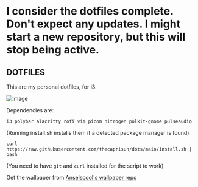 # I consider the dotfiles complete. Don't expect any updates. I might start a new repository, but this will stop being active.

## DOTFILES
This are my personal dotfiles, for i3.

![image](https://github.com/thecaprisun/dots/assets/156376854/de03ae98-74b5-4afb-ae9e-bbc12598ab2b)

Dependencies are:
```
i3 polybar alacritty rofi vim picom nitrogen polkit-gnome pulseaudio
```
(Running install.sh installs them if a detected package manager is found)

```
curl https://raw.githubusercontent.com/thecaprisun/dots/main/install.sh | bash
```
(You need to have `git` and `curl` installed for the script to work)

Get the wallpaper from [Anselscool's wallpaper repo](https://github.com/anselscool/wallpapers)
